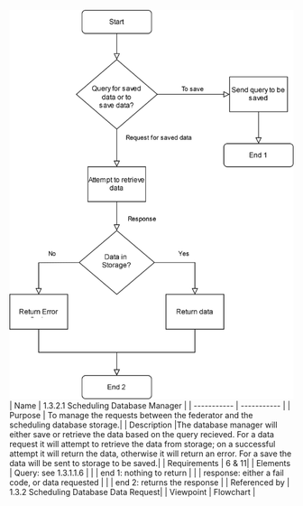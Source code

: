 ![1.3.2.1 Scheduling Database Manager](Storage/TeamOneFiles/Flowchart%20for%201.3.2.1%20Scheduling%20Database%20Manager.drawio.svg)
| Name | 1.3.2.1 Scheduling Database Manager |
| ----------- | ----------- |
| Purpose | To manage the requests between the federator and the scheduling database storage.|
| Description |The database manager will either save or retrieve the data based on the query recieved. For a data request it will attempt to retrieve the data from storage; on a successful attempt it will return the data, otherwise it will return an error. For a save the data will be sent to storage to be saved.|
| Requirements | 6 & 11|
| Elements | Query: see 1.3.1.1.6 |
|  | end 1: nothing to return |
|  | response: either a fail code, or data requested |
|  | end 2: returns the response |
| Referenced by | 1.3.2 Scheduling Database Data Request|
| Viewpoint | Flowchart |